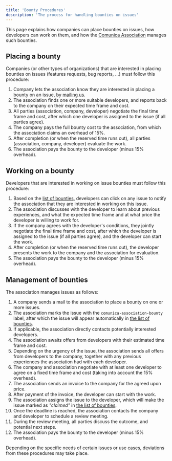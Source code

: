 ```yaml
---
title: 'Bounty Procedures'
description: 'The process for handling bounties on issues'
---
```


This page explains how <span class="bounty-company">companies</span> can place bounties on issues,
how <span class="bounty-dev">developers</span> can work on them,
and how the <span class="bounty-assoc">[Comunica Association](/association/)</span> manages such bounties.

## Placing a bounty

<span class="bounty-company">Companies</span> (or other types of organizations) that are interested in placing bounties on issues (features requests, bug reports, ...) must follow this procedure:

1. <span class="bounty-company">Company</span> lets the <span class="bounty-assoc">association</span> know they are interested in placing a bounty on an issue, by <a href="mailto:ruben.taelman@ugent.be?subject=I want to place a bounty">mailing us</a>.
2. The <span class="bounty-assoc">association</span> finds one or more suitable <span class="bounty-dev">developers</span>, and reports back to the <span class="bounty-company">company</span> on their expected time frame and cost. 
3. All parties (<span class="bounty-assoc">association</span>, <span class="bounty-company">company</span>, <span class="bounty-dev">developer</span>) negotiate the final time frame and cost, after which one <span class="bounty-dev">developer</span> is assigned to the issue (if all parties agree).
4. The <span class="bounty-company">company</span> pays the full bounty cost to the <span class="bounty-assoc">association</span>, from which the <span class="bounty-assoc">association</span> claims an overhead of 15%.
5. After completion (or when the reserved time runs out), all parties (<span class="bounty-assoc">association</span>, <span class="bounty-company">company</span>, <span class="bounty-dev">developer</span>) evaluate the work.
6. The <span class="bounty-assoc">association</span> pays the bounty to the developer (minus 15% overhead).

## Working on a bounty

<span class="bounty-dev">Developers</span> that are interested in working on issue bounties must follow this procedure:

1. Based on the [list of bounties](/association/bounties/), <span class="bounty-dev">developers</span> can click on any issue to notify the association that they are interested in working on this issue.
2. The <span class="bounty-assoc">association</span> discusses with the developer to learn about previous experiences, and what the expected time frame and at what price the <span class="bounty-dev">developer</span> is willing to work for.
3. If the <span class="bounty-company">company</span> agrees with the <span class="bounty-dev">developer's</span> conditions, they jointly negotiate the final time frame and cost, after which the <span class="bounty-dev">developer</span> is assigned to the issue (if all parties agree), and the <span class="bounty-dev">developer</span> can start the work.
4. After completion (or when the reserved time runs out), the <span class="bounty-dev">developer</span> presents the work to the <span class="bounty-company">company</span> and the <span class="bounty-assoc">association</span> for evaluation.
5. The <span class="bounty-assoc">association</span> pays the bounty to the developer (minus 15% overhead).

## Management of bounties

The <span class="bounty-assoc">association</span> manages issues as follows:

1. A <span class="bounty-company">company</span> sends a mail to the <span class="bounty-assoc">association</span> to place a bounty on one or more issues.
2. The <span class="bounty-assoc">association</span> marks the issue with the `comunica-association-bounty` label, after which the issue will appear automatically in [the list of bounties](/association/bounties/).
3. If applicable, the <span class="bounty-assoc">association</span> directly contacts potentially interested developers.
4. The <span class="bounty-assoc">association</span> awaits offers from <span class="bounty-dev">developers</span> with their estimated time frame and cost.
5. Depending on the urgency of the issue, the <span class="bounty-assoc">association</span> sends all offers from <span class="bounty-dev">developers</span> to the <span class="bounty-company">company</span>, together with any previous experiences the <span class="bounty-assoc">association</span> had with each <span class="bounty-dev">developer</span>.
6. The <span class="bounty-company">company</span> and <span class="bounty-assoc">association</span> negotiate with at least one <span class="bounty-dev">developer</span> to agree on a fixed time frame and cost (taking into account the 15% overhead).
7. The <span class="bounty-assoc">association</span> sends an invoice to the <span class="bounty-company">company</span> for the agreed upon price.
8. After payment of the invoice, the <span class="bounty-dev">developer</span> can start with the work.
9. The <span class="bounty-assoc">association</span> assigns the issue to the <span class="bounty-dev">developer</span>, which will make the issue marked as *"claimed"* in [the list of bounties](/association/bounties/).
10. Once the deadline is reached, the <span class="bounty-assoc">association</span> contacts the <span class="bounty-company">company</span> and <span class="bounty-dev">developer</span> to schedule a review meeting.
11. During the review meeting, all parties discuss the outcome, and potential next steps.
12. The <span class="bounty-assoc">association</span> pays the bounty to the developer (minus 15% overhead).

Depending on the specific needs of certain issues or use cases, deviations from these procedures may take place.
